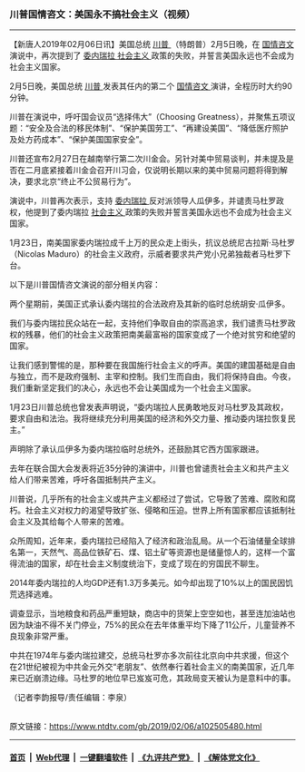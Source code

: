 ### 川普国情咨文：美国永不搞社会主义（视频）
------------------------

<div class="post_content">
 <p>
  【新唐人2019年02月06日讯】美国总统
  <a href="https://www.ntdtv.com/gb/川普.htm">
   川普
  </a>
  （特朗普）2月5日晚，在
  <a href="https://www.ntdtv.com/gb/国情咨文.htm">
   国情咨文
  </a>
  演说中，再次提到了
  <a href="https://www.ntdtv.com/gb/委内瑞拉.htm">
   委内瑞拉
  </a>
  <a href="https://www.ntdtv.com/gb/社会主义.htm">
   社会主义
  </a>
  政策的失败，并誓言美国永远也不会成为社会主义国家。
 </p>
 <p>
  2月5日晚，美国总统
  <a href="https://www.ntdtv.com/gb/川普.htm">
   川普
  </a>
  发表其任内的第二个
  <a href="https://www.ntdtv.com/gb/国情咨文.htm">
   国情咨文
  </a>
  演讲，全程历时大约90分钟。
 </p>
 <p>
  川普在演说中，呼吁国会议员“选择伟大”（Choosing Greatness），并聚焦五项议题：“安全及合法的移民体制”、“保护美国劳工”、“再建设美国”、“降低医疗照护及处方药成本”、“保护美国国家安全”。
 </p>
 <p>
  川普还宣布2月27日在越南举行第二次川金会。另针对美中贸易谈判，并未提及是否在二月底紧接着川金会召开川习会，仅说明长期以来的美中贸易问题将得到解决，要求北京“终止不公贸易行为”。
 </p>
 <p>
  演说中，川普再次表示，支持
  <a href="https://www.ntdtv.com/gb/委内瑞拉.htm">
   委内瑞拉
  </a>
  反对派领导人瓜伊多，并谴责马杜罗政权，他提到了委内瑞拉
  <a href="https://www.ntdtv.com/gb/社会主义.htm">
   社会主义
  </a>
  政策的失败并誓言美国永远也不会成为社会主义国家。
 </p>
 <p>
 </p>
 <p>
  1月23日，南美国家委内瑞拉成千上万的民众走上街头，抗议总统尼古拉斯·马杜罗（Nicolas Maduro）的社会主义政府，示威者要求共产党小兄弟独裁者马杜罗下台。
 </p>
 <p>
  以下是川普国情咨文演说的部分相关内容：
 </p>
 <p>
  两个星期前，美国正式承认委内瑞拉的合法政府及其新的临时总统胡安·瓜伊多。
 </p>
 <p>
  我们与委内瑞拉民众站在一起，支持他们争取自由的崇高追求，我们谴责马杜罗政权的残暴，他们的社会主义政策把南美最富裕的国家变成了一个绝对贫穷和绝望的国家。
 </p>
 <p>
  让我们感到警惕的是，那种要在我国施行社会主义的呼声。美国的建国基础是自由与独立，而不是政府强制、主宰和控制。我们生而自由，我们将保持自由。今夜，我们重新坚定我们的决心，永远也不会让美国成为一个社会主义国家。
 </p>
 <p>
  1月23日川普总统也曾发表声明说，“委内瑞拉人民勇敢地反对马杜罗及其政权，要求自由和法治。我将继续充分利用美国的经济和外交力量、推动委内瑞拉恢复民主。”
 </p>
 <p>
  声明除了承认瓜伊多为委内瑞拉临时总统外，还鼓励其它西方国家跟进。
 </p>
 <p>
  去年在联合国大会发表将近35分钟的演讲中，川普也曾谴责社会主义和共产主义给人们带来苦难，呼吁各国抵制共产主义。
 </p>
 <p>
  川普说，几乎所有的社会主义或共产主义都经过了尝试，它导致了苦难、腐败和腐朽。社会主义对权力的渴望导致扩张、侵略和压迫。世界上所有国家都应该抵制社会主义及其给每个人带来的苦难。
 </p>
 <p>
  众所周知，近年来，委内瑞拉已经陷入了经济和政治乱局。从一个石油储量全球排名第一，天然气、高品位铁矿石、煤、铝土矿等资源也是储量惊人的，这样一个富得流油的国家，却在社会主义制度统治下，变成了现在的穷国民不聊生。
 </p>
 <p>
  2014年委内瑞拉的人均GDP还有1.3万多美元。如今却出现了10%以上的国民因饥荒选择逃难。
 </p>
 <p>
  调查显示，当地粮食和药品严重短缺，商店中的货架上空空如也，甚至连加油站也因为缺油不得不关门停业，75%的民众在去年体重平均下降了11公斤，儿童营养不良现象非常严重。
 </p>
 <p>
  中共在1974年与委内瑞拉建交，总统马杜罗亦多次前往北京向中共求援，但这个在21世纪被视为中共金元外交“老朋友”、依然奉行着社会主义的南美国家，近几年来已近崩溃边缘。马杜罗的地位早已岌岌可危，其政局变天被认为是意料中的事。
 </p>
 <p>
  （记者李韵报导/责任编辑：李泉）
 </p>
 <div class="single_ad">
 </div>
</div>

<br/>原文链接：https://www.ntdtv.com/gb/2019/02/06/a102505480.html


------------------------
#### [首页](https://github.com/gfw-breaker/banned-news/blob/master/README.md) &nbsp;|&nbsp; [Web代理](https://github.com/labour-camp/helloworld) &nbsp;|&nbsp; [一键翻墙软件](https://github.com/gfw-breaker/nogfw/blob/master/README.md) &nbsp;|&nbsp; [《九评共产党》](https://github.com/gfw-breaker/9ping.md/blob/master/README.md#九评之一评共产党是什么) &nbsp;|&nbsp; [《解体党文化》](https://github.com/gfw-breaker/jtdwh.md/blob/master/README.md#绪论)

